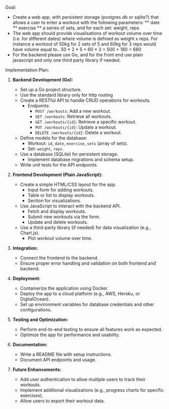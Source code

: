 Goal:
* Create a web app, with persistent storage (postgres db or sqlite?) that allows a user to enter a workout with the following parameters:
** date
** exercise
** a series of sets, and for each set: weight, reps
* The web app should provide visualisations of workout volume over time (i.e. for different dates) where volume is defined as weight x reps. For instance a workout of 50kg for 2 sets of 5 and 60kg for 3 reps would have volume equal to.. 50 * 2 * 5 + 60 * 3 = 500 + 180 = 680
* For the backend please use Go, and for the front end use plain javascript and only one third party library if needed.

Implementation Plan:

1. **Backend Development (Go):**
   - Set up a Go project structure.
   - Use the standard library only for http routing
   - Create a RESTful API to handle CRUD operations for workouts.
     - Endpoints:
       - `POST /workouts`: Add a new workout.
       - `GET /workouts`: Retrieve all workouts.
       - `GET /workouts/{id}`: Retrieve a specific workout.
       - `PUT /workouts/{id}`: Update a workout.
       - `DELETE /workouts/{id}`: Delete a workout.
   - Define models for the database:
     - Workout: `id`, `date`, `exercise`, `sets` (array of sets).
     - Set: `weight`, `reps`.
   - Use a database (SQLite) for persistent storage.
     - Implement database migrations and schema setup.
   - Write unit tests for the API endpoints.

2. **Frontend Development (Plain JavaScript):**
   - Create a simple HTML/CSS layout for the app.
     - Input form for adding workouts.
     - Table or list to display workouts.
     - Section for visualizations.
   - Use JavaScript to interact with the backend API.
     - Fetch and display workouts.
     - Submit new workouts via the form.
     - Update and delete workouts.
   - Use a third-party library (if needed) for data visualization (e.g., Chart.js).
     - Plot workout volume over time.

3. **Integration:**
   - Connect the frontend to the backend.
   - Ensure proper error handling and validation on both frontend and backend.

4. **Deployment:**
   - Containerize the application using Docker.
   - Deploy the app to a cloud platform (e.g., AWS, Heroku, or DigitalOcean).
   - Set up environment variables for database credentials and other configurations.

5. **Testing and Optimization:**
   - Perform end-to-end testing to ensure all features work as expected.
   - Optimize the app for performance and usability.

6. **Documentation:**
   - Write a README file with setup instructions.
   - Document API endpoints and usage.

7. **Future Enhancements:**
   - Add user authentication to allow multiple users to track their workouts.
   - Implement additional visualizations (e.g., progress charts for specific exercises).
   - Allow users to export their workout data.